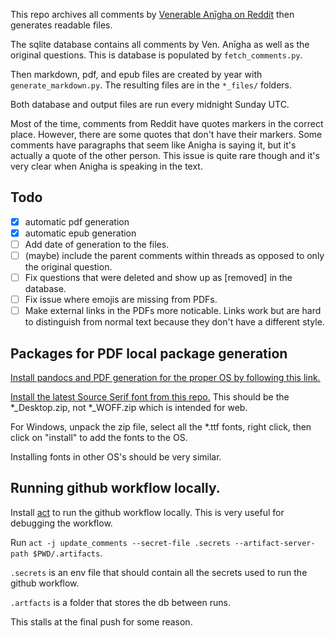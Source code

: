 This repo archives all comments by [Venerable Anīgha on Reddit](https://www.reddit.com/user/Bhikkhu_Anigha/comments/) then generates readable files.

The sqlite database contains all comments by Ven. Anīgha as well as the original questions. This is database is populated by `fetch_comments.py`.

Then markdown, pdf, and epub files are created by year with `generate_markdown.py`. The resulting files are in the `*_files/` folders.

Both database and output files are run every midnight Sunday UTC.

Most of the time, comments from Reddit have quotes markers in the correct place. However, there are some quotes that don't have their markers. Some comments have paragraphs that seem like Anigha is saying it, but it's actually a quote of the other person. This issue is quite rare though and it's very clear when Anigha is speaking in the text.

## Todo

- [x] automatic pdf generation
- [x] automatic epub generation
- [ ] Add date of generation to the files.
- [ ] (maybe) include the parent comments within threads as opposed to only the original question.
- [ ] Fix questions that were deleted and show up as [removed] in the database.
- [ ] Fix issue where emojis are missing from PDFs.
- [ ] Make external links in the PDFs more noticable. Links work but are hard to distinguish from normal text because they don't have a different style.

## Packages for PDF local package generation

[Install pandocs and PDF generation for the proper OS by following this link.](https://pandoc.org/installing.html)

[Install the latest Source Serif font from this repo.](https://github.com/adobe-fonts/source-serif/releases) This should be the *_Desktop.zip, not *_WOFF.zip which is intended for web.

For Windows, unpack the zip file, select all the *.ttf fonts, right click, then click on "install" to add the fonts to the OS.

Installing fonts in other OS's should be very similar.

## Running github workflow locally.

Install [act](https://github.com/nektos/act) to run the github workflow locally. This is very useful for debugging the workflow.

Run `act -j update_comments --secret-file .secrets --artifact-server-path $PWD/.artifacts`.

`.secrets` is an env file that should contain all the secrets used to run the github workflow.

`.artfacts` is a folder that stores the db between runs.

This stalls at the final push for some reason.
